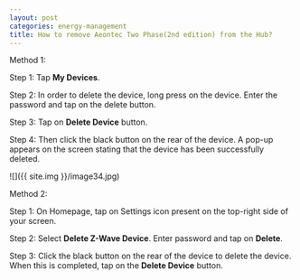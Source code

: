 ```yaml
---
layout: post
categories: energy-management
title: How to remove Aeontec Two Phase(2nd edition) from the Hub?
---
```


Method 1:

Step 1: Tap **My Devices**.

Step 2: In order to delete the device, long press on the device. Enter the password and tap on the delete button.

Step 3: Tap on **Delete Device** button.

Step 4: Then click the black button on the rear of the device. A pop-up appears on the screen stating that the device has been successfully deleted.

![]({{ site.img }}/image34.jpg)

Method 2:

Step 1: On Homepage, tap on Settings icon present on the top-right side of your screen.

Step 2: Select **Delete Z-Wave Device**. Enter password and tap on **Delete**.

Step 3: Click the black button on the rear of the device to delete the device. When this is completed, tap on the **Delete Device** button.